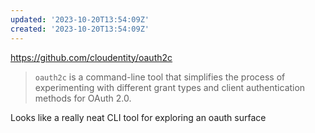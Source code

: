 ```yaml
---
updated: '2023-10-20T13:54:09Z'
created: '2023-10-20T13:54:09Z'
---
```

https://github.com/cloudentity/oauth2c

> `oauth2c` is a command-line tool that simplifies the process of experimenting with different grant types and client authentication methods for OAuth 2.0.

Looks like a really neat CLI tool for exploring an oauth surface